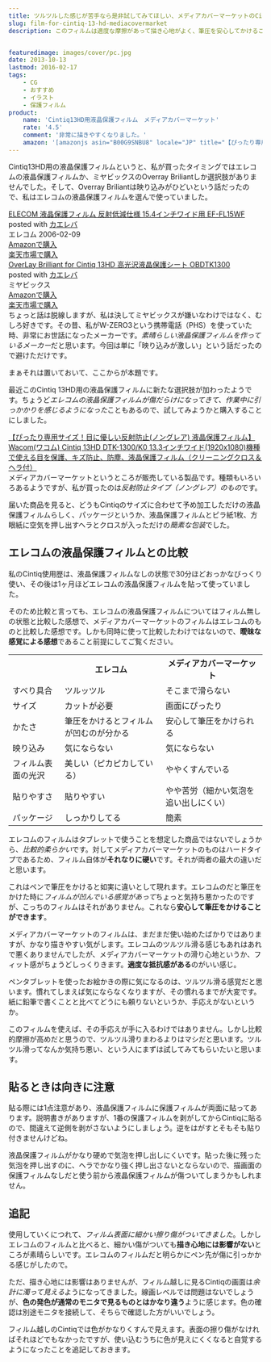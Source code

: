 ```yaml
---
title: ツルツルした感じが苦手なら是非試してみてほしい、メディアカバーマーケットのCintiq13HD用保護フィルムをレビュー
slug: film-for-cintiq-13-hd-mediacovermarket
description: このフィルムは適度な摩擦があって描き心地がよく、筆圧を安心してかけることができます。液晶タブレットのツルツルした書き心地がしっくりこない人におすすめできると思います。他に使ったことのあるフィルムと合わせて比較してみたので参考にしてください。


featuredimage: images/cover/pc.jpg
date: 2013-10-13
lastmod: 2016-02-17
tags: 
    - CG
    - おすすめ
    - イラスト
    - 保護フィルム
product:
    name: 'Cintiq13HD用液晶保護フィルム　メディアカバーマーケット'
    rate: '4.5'
    comment: '非常に描きやすくなりました。'
    amazon: '[amazonjs asin="B00G9SNBU8" locale="JP" title="【ぴったり専用サイズ！目に優しい反射防止(ノングレア) 液晶保護フィルム】Wacom(ワコム) Cintiq 13HD DTK-1300/K0 13.3インチワイド(1920x1080)機種で使える目を保護、キズ防止、防塵、液晶保護フィルム（クリーニングクロス＆ヘラ付）"]'
---
```


Cintiq13HD用の液晶保護フィルムというと、私が買ったタイミングではエレコムの液晶保護フィルムか、ミヤビックスのOverray Briliantしか選択肢がありませんでした。そして、Overray Briliantは映り込みがひどいという話だったので、私はエレコムの液晶保護フィルムを選んで使っていました。

<div class="kaerebalink-box">
<div class="kaerebalink-image"><a href="http://www.amazon.co.jp/exec/obidos/ASIN/B000EIHWQS/illusionspace-22/ref=nosim/" rel="nofollow" target="_blank"><img alt=""  src="https://ecx.images-amazon.com/images/I/41M20Z8K2FL._SL160_.jpg" style="border: none;" /></a></div>
<div class="kaerebalink-info">
<div class="kaerebalink-name"><a href="http://www.amazon.co.jp/exec/obidos/ASIN/B000EIHWQS/illusionspace-22/ref=nosim/" rel="nofollow" target="_blank">ELECOM 液晶保護フィルム 反射低減仕様 15.4インチワイド用 EF-FL15WF</a>

<div class="kaerebalink-powered-date">posted with <a href="http://kaereba.com" rel="nofollow" target="_blank">カエレバ</a></div>
</div>
<div class="kaerebalink-detail"> エレコム 2006-02-09    </div>
<div class="kaerebalink-link1">
<div class="shoplinkamazon"><a href="http://www.amazon.co.jp/gp/search?keywords=EF-FL15WF&#038;__mk_ja_JP=%83J%83%5E%83J%83i&#038;tag=illusionspace-22" rel="nofollow" target="_blank" title="アマゾン" >Amazonで購入</a></div>
<div class="shoplinkrakuten"><a href="http://hb.afl.rakuten.co.jp/hgc/0e95387f.f2aef20d.0e953880.25e412bd/?pc=http%3A%2F%2Fsearch.rakuten.co.jp%2Fsearch%2Fmall%2FEF-FL15WF%2F-%2Ff.1-p.1-s.1-sf.0-st.A-v.2%3Fx%3D0%26scid%3Daf_ich_link_urltxt%26m%3Dhttp%3A%2F%2Fm.rakuten.co.jp%2F" rel="nofollow" target="_blank" title="楽天市場" >楽天市場で購入</a></div>
</div>
</div>
<div class="booklink-footer" style="clear: left"></div>
</div>
<div class="kaerebalink-box">
<div class="kaerebalink-image"><a href="http://www.amazon.co.jp/exec/obidos/ASIN/B00CIH3EX8/illusionspace-22/ref=nosim/" rel="nofollow" target="_blank"><img alt=""  src="https://ecx.images-amazon.com/images/I/31ogd1DxBVL._SL160_.jpg" style="border: none;" /></a></div>
<div class="kaerebalink-info">
<div class="kaerebalink-name"><a href="http://www.amazon.co.jp/exec/obidos/ASIN/B00CIH3EX8/illusionspace-22/ref=nosim/" rel="nofollow" target="_blank">OverLay Brilliant for Cintiq 13HD 高光沢液晶保護シート OBDTK1300</a>

<div class="kaerebalink-powered-date">posted with <a href="http://kaereba.com" rel="nofollow" target="_blank">カエレバ</a></div>
</div>
<div class="kaerebalink-detail"> ミヤビックス     </div>
<div class="kaerebalink-link1">
<div class="shoplinkamazon"><a href="http://www.amazon.co.jp/gp/search?keywords=OBDTK1300&#038;__mk_ja_JP=%83J%83%5E%83J%83i&#038;tag=illusionspace-22" rel="nofollow" target="_blank" title="アマゾン" >Amazonで購入</a></div>
<div class="shoplinkrakuten"><a href="http://hb.afl.rakuten.co.jp/hgc/0e95387f.f2aef20d.0e953880.25e412bd/?pc=http%3A%2F%2Fsearch.rakuten.co.jp%2Fsearch%2Fmall%2FOBDTK1300%2F-%2Ff.1-p.1-s.1-sf.0-st.A-v.2%3Fx%3D0%26scid%3Daf_ich_link_urltxt%26m%3Dhttp%3A%2F%2Fm.rakuten.co.jp%2F" rel="nofollow" target="_blank" title="楽天市場" >楽天市場で購入</a></div>
</div>
</div>
<div class="booklink-footer" style="clear: left"></div>
</div>
ちょっと話は脱線しますが、私は決してミヤビックスが嫌いなわけではなく、むしろ好きです。その昔、私がW-ZERO3という携帯電話（PHS）を使っていた時、非常にお世話になったメーカーです。<em>素晴らしい液晶保護フィルムを作っているメーカー</em>だと思います。今回は単に「映り込みが激しい」という話だったので避けただけです。

まぁそれは置いておいて、ここからが本題です。

最近このCintiq 13HD用の液晶保護フィルムに新たな選択肢が加わったようです。ちょうど<em>エレコムの液晶保護フィルムが傷だらけになってきて、作業中に引っかかりを感じるようになった</em>こともあるので、試してみようかと購入することにしました。

<div data-role="amazonjs" data-asin="B00G9SNBU8" data-locale="JP" data-tmpl="" data-img-size="" class="asin_B00G9SNBU8_JP_ amazonjs_item"><div class="amazonjs_indicator"><span class="amazonjs_indicator_img"></span><a class="amazonjs_indicator_title" href="#">【ぴったり専用サイズ！目に優しい反射防止(ノングレア) 液晶保護フィルム】Wacom(ワコム) Cintiq 13HD DTK-1300/K0 13.3インチワイド(1920x1080)機種で使える目を保護、キズ防止、防塵、液晶保護フィルム（クリーニングクロス＆ヘラ付）</a><span class="amazonjs_indicator_footer"></span></div></div>
メディアカバーマーケットというところが販売している製品です。種類もいろいろあるようですが、私が買ったのは<em>反射防止タイプ（ノングレア）のもの</em>です。

届いた商品を見ると、どうもCintiqのサイズに合わせて予め加工しただけの液晶保護フィルムらしく、パッケージというか、液晶保護フィルムとピラ紙1枚、方眼紙に空気を押し出すヘラとクロスが入っただけの<em>簡素な包装</em>でした。


## エレコムの液晶保護フィルムとの比較


私のCintiq使用歴は、液晶保護フィルムなしの状態で30分ほどおっかなびっくり使い、その後は1ヶ月ほどエレコムの液晶保護フィルムを貼って使っていました。

そのため比較と言っても、エレコムの液晶保護フィルムについてはフィルム無しの状態と比較した感想で、メディアカバーマーケットのフィルムはエレコムのものと比較した感想です。しかも同時に使って比較したわけではないので、<strong>曖昧な感覚による感想</strong>であること前提にしてご覧ください。

<table>
<tr>
<th></th>
<th>エレコム</th>
<th>メディアカバーマーケット</th>
</tr>
<tr>
<td>すべり具合</td>
<td>ツルッツル</td>
<td>そこまで滑らない</td>
</tr>
<tr>
<td>サイズ</td>
<td>カットが必要</td>
<td>画面にぴったり</td>
</tr>
<tr>
<td>かたさ</td>
<td>筆圧をかけるとフィルムが凹むのが分かる</td>
<td>安心して筆圧をかけられる</td>
</tr>
<tr>
<td>映り込み</td>
<td>気にならない</td>
<td>気にならない</td>
</tr>
<tr>
<td>フィルム表面の光沢</td>
<td>美しい（ピカピカしている）</td>
<td>ややくすんでいる</td>
</tr>
<tr>
<td>貼りやすさ</td>
<td>貼りやすい</td>
<td>やや苦労（細かい気泡を追い出しにくい）</td>
</tr>
<tr>
<td>パッケージ</td>
<td>しっかりしてる</td>
<td>簡素</td>
</tr>
</table>
エレコムのフィルムはタブレットで使うことを想定した商品ではないでしょうから、<em>比較的柔らかい</em>です。対してメディアカバーマーケットのものはハードタイプであるため、フィルム自体が<strong>それなりに硬い</strong>です。それが両者の最大の違いだと思います。

これはペンで筆圧をかけると如実に違いとして現れます。エレコムのだと筆圧をかけた時に<em>フィルムが凹んでいる感覚があって</em>ちょっと気持ち悪かったのですが、こっちのフィルムはそれがありません。これなら<strong>安心して筆圧をかけることができます</strong>。

メディアカバーマーケットのフィルムは、まだまだ使い始めたばかりではありますが、かなり描きやすい気がします。エレコムのツルツル滑る感じもあれはあれで悪くありませんでしたが、メディアカバーマーケットの滑り心地というか、フィット感がちょうどしっくりきます。<strong>適度な抵抗感がある</strong>のがいい感じ。

ペンタブレットを使ったお絵かきの際に気になるのは、ツルツル滑る感覚だと思います。慣れてしまえば気にならなくなりますが、その慣れるまでが大変です。紙に鉛筆で書くことと比べてどうにも頼りないというか、手応えがないというか。

このフィルムを使えば、その手応えが手に入るわけではありません。しかし比較的摩擦が高めだと思うので、ツルツル滑りまわるよりはマシだと思います。ツルツル滑ってなんか気持ち悪い、という人にまずは試してみてもらいたいと思います。


## 貼るときは向きに注意


貼る際には1点注意があり、液晶保護フィルムに保護フィルムが両面に貼ってあります。説明書きがありますが、1番の保護フィルムを剥がしてからCintiqに貼るので、間違えて逆側を剥がさないようにしましょう。逆をはがすとそもそも貼り付きませんけどね。

液晶保護フィルムがかなり硬めで気泡を押し出しにくいです。貼った後に残った気泡を押し出すのに、ヘラでかなり強く押し出さないとならないので、描画面の保護フィルムなしだと使う前から液晶保護フィルムが傷ついてしまうかもしれません。


## 追記


使用していくにつれて、<em>フィルム表面に細かい擦り傷がついてきました</em>。しかしエレコムのフィルムと比べると、細かい傷がついても<strong>描き心地には影響がない</strong>ところが素晴らしいです。エレコムのフィルムだと明らかにペン先が傷に引っかかる感じがしたので。

ただ、描き心地には影響はありませんが、フィルム越しに見るCintiqの画面は<em>余計に濁って見える</em>ようになってきました。線画レベルでは問題はないでしょうが、<strong>色の発色が通常のモニタで見るものとはかなり違う</strong>ように感じます。色の確認は別途モニタを接続して、そちらで確認した方がいいでしょう。

フィルム越しのCintiqでは色がかなりくすんで見えます。表面の擦り傷がなければそれほどでもなかったですが、使い込むうちに色が見えにくくなると自覚するようになったことを追記しておきます。


  